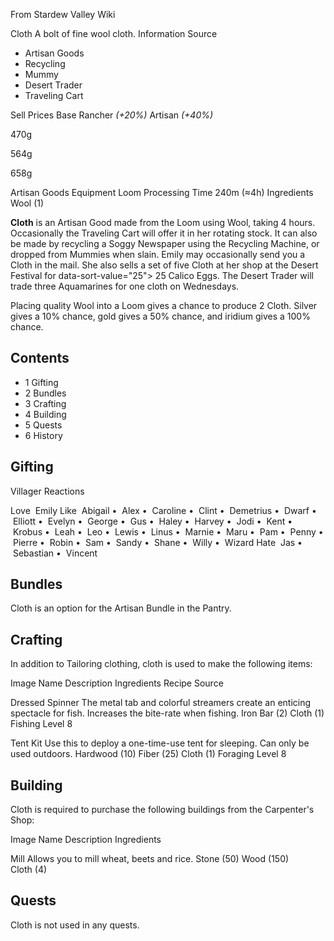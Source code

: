 From Stardew Valley Wiki

Cloth A bolt of fine wool cloth. Information Source

- Artisan Goods
- Recycling
- Mummy
- Desert Trader
- Traveling Cart

Sell Prices Base Rancher *(+20%)* Artisan *(+40%)*

470g

564g

658g

Artisan Goods Equipment Loom Processing Time 240m (≈4h) Ingredients Wool (1)

**Cloth** is an Artisan Good made from the Loom using Wool, taking 4 hours. Occasionally the Traveling Cart will offer it in her rotating stock. It can also be made by recycling a Soggy Newspaper using the Recycling Machine, or dropped from Mummies when slain. Emily may occasionally send you a Cloth in the mail. She also sells a set of five Cloth at her shop at the Desert Festival for data-sort-value="25"&gt; 25 Calico Eggs. The Desert Trader will trade three Aquamarines for one cloth on Wednesdays.

Placing quality Wool into a Loom gives a chance to produce 2 Cloth. Silver gives a 10% chance, gold gives a 50% chance, and iridium gives a 100% chance.

## Contents

- 1 Gifting
- 2 Bundles
- 3 Crafting
- 4 Building
- 5 Quests
- 6 History

## Gifting

Villager Reactions

Love  Emily Like  Abigail •  Alex •  Caroline •  Clint •  Demetrius •  Dwarf •  Elliott •  Evelyn •  George •  Gus •  Haley •  Harvey •  Jodi •  Kent •  Krobus •  Leah •  Leo •  Lewis •  Linus •  Marnie •  Maru •  Pam •  Penny •  Pierre •  Robin •  Sam •  Sandy •  Shane •  Willy •  Wizard Hate  Jas •  Sebastian •  Vincent

## Bundles

Cloth is an option for the Artisan Bundle in the Pantry.

## Crafting

In addition to Tailoring clothing, cloth is used to make the following items:

Image Name Description Ingredients Recipe Source

Dressed Spinner The metal tab and colorful streamers create an enticing spectacle for fish. Increases the bite-rate when fishing. Iron Bar (2) Cloth (1) Fishing Level 8

Tent Kit Use this to deploy a one-time-use tent for sleeping. Can only be used outdoors. Hardwood (10) Fiber (25) Cloth (1) Foraging Level 8

## Building

Cloth is required to purchase the following buildings from the Carpenter's Shop:

Image Name Description Ingredients

Mill Allows you to mill wheat, beets and rice. Stone (50) Wood (150) Cloth (4)

## Quests

Cloth is not used in any quests.